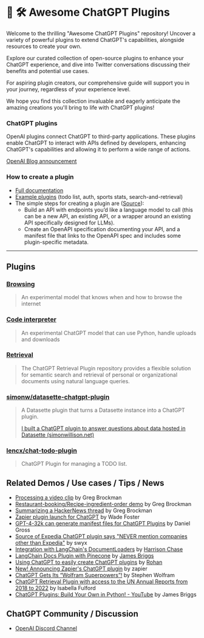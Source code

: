 # 🧠 🛠️ Awesome ChatGPT Plugins

Welcome to the thrilling "Awesome ChatGPT Plugins" repository! Uncover a variety of powerful plugins to extend ChatGPT's capabilities, alongside resources to create your own.

Explore our curated collection of open-source plugins to enhance your ChatGPT experience, and dive into Twitter conversations discussing their benefits and potential use cases.

For aspiring plugin creators, our comprehensive guide will support you in your journey, regardless of your experience level.

We hope you find this collection invaluable and eagerly anticipate the amazing creations you'll bring to life with ChatGPT plugins!

### ChatGPT plugins

OpenAI plugins connect ChatGPT to third-party applications. These plugins enable ChatGPT to interact with APIs defined by developers, enhancing ChatGPT's capabilities and allowing it to perform a wide range of actions.

[OpenAI Blog announcement](https://openai.com/blog/chatgpt-plugins)

### How to create a plugin
- [Full documentation](https://platform.openai.com/docs/plugins/introduction)
- [Example plugins](https://platform.openai.com/docs/plugins/examples) (todo list, auth, sports stats, search-and-retrieval)
- The simple steps for creating a plugin are ([Source](https://openai.com/blog/chatgpt-plugins)):
  - Build an API with endpoints you’d like a language model to call (this can be a new API, an existing API, or a wrapper around an existing API specifically designed for LLMs).
  - Create an OpenAPI specification documenting your API, and a manifest file that links to the OpenAPI spec and includes some plugin-specific metadata.

---
## Plugins

### [Browsing](https://openai.com/blog/chatgpt-plugins#browsing)

> An experimental model that knows when and how to browse the internet

### [Code interpreter](https://openai.com/blog/chatgpt-plugins#code-interpreter)

> An experimental ChatGPT model that can use Python, handle uploads and downloads

### [Retrieval](https://github.com/openai/chatgpt-retrieval-plugin)

> The ChatGPT Retrieval Plugin repository provides a flexible solution for semantic search and retrieval of personal or organizational documents using natural language queries.

### [simonw/datasette-chatgpt-plugin](https://github.com/simonw/datasette-chatgpt-plugin)
> A Datasette plugin that turns a Datasette instance into a ChatGPT plugin.
>
> [I built a ChatGPT plugin to answer questions about data hosted in Datasette (simonwillison.net)](https://simonwillison.net/2023/Mar/24/datasette-chatgpt-plugin/)

### [lencx/chat-todo-plugin](https://github.com/lencx/chat-todo-plugin)

> ChatGPT Plugin for managing a TODO list.

##  Related Demos / Use cases / Tips / News
- [Processing a video clip](https://twitter.com/gdb/status/1638971232443076609) by Greg Brockman
- [Restaurant-booking/Recipe-ingredient-order demo](https://twitter.com/gdb/status/1638949234681712643) by Greg Brockman
- [Summarizing a HackerNews thread](https://twitter.com/gdb/status/1638986918947082241) by Greg Brockman
- [Zapier plugin launch for ChatGPT](https://twitter.com/wadefoster/status/1638958299935801344) by Wade Foster
- [GPT-4-32k can generate manifest files for ChatGPT Plugins](https://twitter.com/danielgross/status/1639040289816866818) by Daniel Gross
- [Source of Expedia ChatGPT plugin says "NEVER mention companies other than Expedia"](https://twitter.com/swyx/status/1639160009635536896) by swyx
- [Integration with LangChain's DocumentLoaders](https://gist.github.com/hwchase17/1429e54879f0249f0a258382d8bd744c) by [Harrison Chase](https://twitter.com/hwchase17/status/1639013354391113728)
- [LangChain Docs Plugin with Pinecone](https://github.com/pinecone-io/examples/blob/master/generation/chatgpt/plugins/langchain-docs-plugin.ipynb) by [James Briggs](https://twitter.com/jamescalam)
- [Using ChatGPT to easily create ChatGPT plugins](https://twitter.com/clusteredbytes/status/1638996669244252162) by [Rohan](https://twitter.com/clusteredbytes)
- [New! Announcing Zapier's ChatGPT plugin](https://zapier.com/blog/announcing-zapier-chatgpt-plugin/?utm_source=twitter&utm_medium=social&utm_term=&utm_content=d0170bc7-61f5-46e8-afe3-9eb43213205d&utm_campaign=tt-gbl-eng-tweet-top_funnel-brand) by zapier
- [ChatGPT Gets Its “Wolfram Superpowers”!](https://writings.stephenwolfram.com/2023/03/chatgpt-gets-its-wolfram-superpowers/) by Stephen Wolfram
- [ChatGPT Retrieval Plugin with access to the UN Annual Reports from 2018 to 2022](https://twitter.com/isafulf/status/1639726944303599616) by Isabella Fulford
- [ChatGPT Plugins: Build Your Own in Python! - YouTube](https://www.youtube.com/watch?v=hpePPqKxNq8) by James Briggs

## ChatGPT Community / Discussion

- [OpenAI Discord Channel](https://discord.com/invite/openai)

